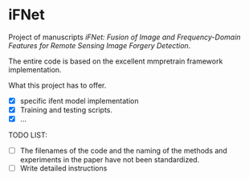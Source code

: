 # iFNet


Project of manuscripts *iFNet: Fusion of Image and Frequency-Domain Features for Remote Sensing Image Forgery Detection*.

The entire code is based on the excellent mmpretrain framework implementation.

What this project has to offer.
- [x] specific ifent model implementation
- [x] Training and testing scripts.
- [x] ...

TODO LIST:
- [ ] The filenames of the code and the naming of the methods and experiments in the paper have not been standardized.
- [ ] Write detailed instructions
